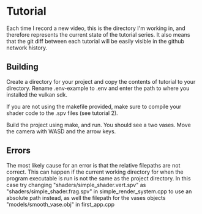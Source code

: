 # Tutorial

Each time I record a new video, this is the directory I'm working in, and therefore represents the current state of the tutorial series. It also means that the git diff between each tutorial will be easily visible in the github network history.

## Building

Create a directory for your project and copy the contents of tutorial to your directory. Rename .env-example to .env and enter the path to where you installed the vulkan sdk.

If you are not using the makefile provided, make sure to compile your shader code to the .spv files (see tutorial 2).

Build the project using make, and run. You should see a two vases. Move the camera with WASD and the arrow keys.

## Errors

The most likely cause for an error is that the relative filepaths are not correct. This can happen if the current working directory for when the program executable is run is not the same as the project directory. In this case try changing "shaders/simple_shader.vert.spv" as "shaders/simple_shader.frag.spv" in simple_render_system.cpp to use an absolute path instead, as well the filepath for the vases objects "models/smooth_vase.obj" in first_app.cpp
